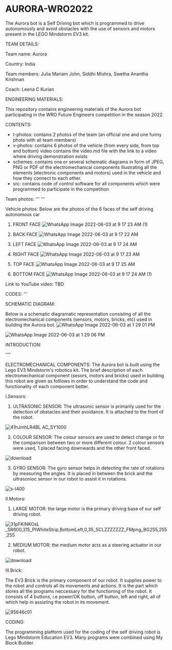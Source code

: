 # AURORA-WRO2022
The Aurora bot is a Self Driving bot which is programmed to drive autonomously and avoid obstacles with the use of sensors and motors present in the LEGO Mindstorm EV3 kit.

TEAM DETAILS:

Team name: Aurora

Country: India

Team members: Julia Mariam John, Siddhi Mishra, Swetha Anantha Krishnan

Coach: Leena C Kurian

ENGINEERING MATERIALS:

This repository contains engineering materials of the Aurora bot participating in the WRO Future Engineers competition in the season 2022.

CONTENTS:

- t-photos: contains 2 photos of the team (an official one and one funny photo with all team members)
- v-photos: contains 6 photos of the vehicle (from every side, from top and bottom)
video contains the video.md file with the link to a video where driving demonstration exists
- schemes: contains one or several schematic diagrams in form of JPEG, PNG or PDF of the electromechanical components illustrating all the elements (electronic components and motors) used in the vehicle and how they connect to each other.
- src: contains code of control software for all components which were programmed to participate in the competition


Team photos:
'''
'''

Vehicle photos:
Below are the photos of the 6 faces of the self driving autonomous car

1. FRONT FACE
![WhatsApp Image 2022-06-03 at 9 17 23 AM (1)](https://user-images.githubusercontent.com/106696079/171837966-497f6148-867b-45cc-aa9c-6b5332a7d534.jpeg)


3. BACK FACE
![WhatsApp Image 2022-06-03 at 9 17 22 AM](https://user-images.githubusercontent.com/106696079/171838048-bfd83159-3e3f-4cd0-bf11-ea756e1a67a7.jpeg)


5. LEFT FACE
![WhatsApp Image 2022-06-03 at 9 17 24 AM](https://user-images.githubusercontent.com/106696079/171837920-4160e6b0-e391-4e20-b0ae-0b66691ec97c.jpeg)

5. RIGHT FACE
![WhatsApp Image 2022-06-03 at 9 17 23 AM](https://user-images.githubusercontent.com/106696079/171838028-63df65c1-c916-4022-b702-6ac953e553ef.jpeg)


5. TOP FACE
![WhatsApp Image 2022-06-03 at 9 17 25 AM](https://user-images.githubusercontent.com/106696079/171837825-19367640-988b-488f-8df9-93b840d154ac.jpeg)

6. BOTTOM FACE
![WhatsApp Image 2022-06-03 at 9 17 24 AM (1)](https://user-images.githubusercontent.com/106696079/171838523-71788c1c-d4f2-4c06-821f-53ce8ac302de.jpeg)


Link to YouTube video:
TBD


CODES:
'''


SCHEMATIC DIAGRAM:

Below is a schematic diagramatic representation consisting of all the electromechanical components (sensors, motors, bricks, etc) used in building the Aurora bot.
![WhatsApp Image 2022-06-03 at 1 29 01 PM](https://user-images.githubusercontent.com/106696079/171836957-54a75286-5bce-4296-8584-059ce6420b93.jpeg)

![WhatsApp Image 2022-06-03 at 1 29 06 PM](https://user-images.githubusercontent.com/106696079/171836976-fdfce064-069a-49d4-8f45-9fe8d08fd81a.jpeg)



INTRODUCTION:

''''

ELECTROMECHANICAL COMPONENTS:
The Aurora bot is built using the Lego EV3 Mindstorm's robotics kit. The brief description of each electromechanical component (sesors, motors and bricks) used in building this robot are given as folllows in order to understand the code and functionality of each component better.

I.Sensors: 

1. ULTRASONIC SENSOR: The ultrasonic sensor is primarily used for the detection of obstacles and their avoidance. It is attached to the front of the robot. 

![41hJmhLR4BL _AC_SY1000_](https://user-images.githubusercontent.com/106700080/171618265-43b1c080-d371-4ac1-9feb-b000296bd986.jpg)

2. COLOUR SENSOR: The colour sensors are used to detect change or for the comparison between two or more different colour. 2 colour sensors were used, 1 placed facing downwards and the other front faced.

![download](https://user-images.githubusercontent.com/106700080/171618191-b636c9c8-94b7-4363-9ae2-d9a7b86a09f2.jpg)

3. GYRO SENSOR: The gyro sensor helps in detecting the rate of rotations by measuring the angles. It is placed in between the brick and the ultrasonioc sensor in our robot to assist it in rotations.

![s-l400](https://user-images.githubusercontent.com/106700080/171618289-50a9ef1e-dc7c-480c-9856-3cfcf4e04c1b.jpg)

II.Motors:

1. LARGE MOTOR: the large motor is the primary driving base of our self driving robot.

![31pFKiNKOsL _SR600,315_PIWhiteStrip,BottomLeft,0,35_SCLZZZZZZZ_FMpng_BG255,255,255](https://user-images.githubusercontent.com/106700080/171618600-5f5aad46-61b2-42a4-9594-879acbe34768.png)

2. MEDIUM MOTOR: the medium motor acts as a steering actuator in our robot.

![download](https://user-images.githubusercontent.com/106700080/171618669-6ac5cc2a-c0d2-428c-b813-914db39861fd.jpg)

III.Brick:

The EV3 Brick is the primary component of our robot. It supplies power to the robot and controls all its movements and actions. It is the part which stores all the programs neccessary for the functioning of the robot. It consists of 4 buttons, i.e power/OK button, off button, left and right, all of which help in assisting the robot in its movement.

![95646c01](https://user-images.githubusercontent.com/106700080/171619375-7eee289d-01fd-4aba-97f0-a269a7bf2e48.png)

CODING:

The programming platform used for the coding of the self driving robot is Lego Mindstorm Education EV3. Many programs were combined using My Block Builder. 

